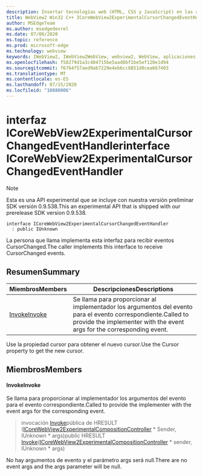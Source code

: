 ```yaml
---
description: Insertar tecnologías web (HTML, CSS y JavaScript) en las aplicaciones nativas con el control Microsoft Edge WebView2
title: WebView2 Win32 C++ ICoreWebView2ExperimentalCursorChangedEventHandler
author: MSEdgeTeam
ms.author: msedgedevrel
ms.date: 07/08/2020
ms.topic: reference
ms.prod: microsoft-edge
ms.technology: webview
keywords: IWebView2, IWebView2WebView, webview2, WebView, aplicaciones Win32, Win32, Edge, ICoreWebView2, ICoreWebView2Controller, control de explorador, HTML Edge, ICoreWebView2ExperimentalCursorChangedEventHandler
ms.openlocfilehash: f58279d1a3c404715be5aad8bf1be5ef120e1d94
ms.sourcegitcommit: f6764f57aed9ab7229e4eb6cc8851d0cea667403
ms.translationtype: MT
ms.contentlocale: es-ES
ms.lasthandoff: 07/15/2020
ms.locfileid: "10880006"
---
```

# <span data-ttu-id="e2fe8-104">interfaz ICoreWebView2ExperimentalCursorChangedEventHandler</span><span class="sxs-lookup"><span data-stu-id="e2fe8-104">interface ICoreWebView2ExperimentalCursorChangedEventHandler</span></span> 

> [!NOTE]
> <span data-ttu-id="e2fe8-105">Esta es una API experimental que se incluye con nuestra versión preliminar SDK versión 0.9.538.</span><span class="sxs-lookup"><span data-stu-id="e2fe8-105">This an experimental API that is shipped with our prerelease SDK version 0.9.538.</span></span>

```
interface ICoreWebView2ExperimentalCursorChangedEventHandler
  : public IUnknown
```

<span data-ttu-id="e2fe8-106">La persona que llama implementa esta interfaz para recibir eventos CursorChanged.</span><span class="sxs-lookup"><span data-stu-id="e2fe8-106">The caller implements this interface to receive CursorChanged events.</span></span>

## <span data-ttu-id="e2fe8-107">Resumen</span><span class="sxs-lookup"><span data-stu-id="e2fe8-107">Summary</span></span>

 <span data-ttu-id="e2fe8-108">Miembros</span><span class="sxs-lookup"><span data-stu-id="e2fe8-108">Members</span></span>                        | <span data-ttu-id="e2fe8-109">Descripciones</span><span class="sxs-lookup"><span data-stu-id="e2fe8-109">Descriptions</span></span>
--------------------------------|---------------------------------------------
[<span data-ttu-id="e2fe8-110">Invoke</span><span class="sxs-lookup"><span data-stu-id="e2fe8-110">Invoke</span></span>](#invoke) | <span data-ttu-id="e2fe8-111">Se llama para proporcionar al implementador los argumentos del evento para el evento correspondiente.</span><span class="sxs-lookup"><span data-stu-id="e2fe8-111">Called to provide the implementer with the event args for the corresponding event.</span></span>

<span data-ttu-id="e2fe8-112">Use la propiedad cursor para obtener el nuevo cursor.</span><span class="sxs-lookup"><span data-stu-id="e2fe8-112">Use the Cursor property to get the new cursor.</span></span>

## <span data-ttu-id="e2fe8-113">Miembros</span><span class="sxs-lookup"><span data-stu-id="e2fe8-113">Members</span></span>

#### <span data-ttu-id="e2fe8-114">Invoke</span><span class="sxs-lookup"><span data-stu-id="e2fe8-114">Invoke</span></span> 

<span data-ttu-id="e2fe8-115">Se llama para proporcionar al implementador los argumentos del evento para el evento correspondiente.</span><span class="sxs-lookup"><span data-stu-id="e2fe8-115">Called to provide the implementer with the event args for the corresponding event.</span></span>

> <span data-ttu-id="e2fe8-116">invocación [Invoke](#invoke)pública de HRESULT ([ICoreWebView2ExperimentalCompositionController](icorewebview2experimentalcompositioncontroller.md) \* Sender, IUnknown \* args)</span><span class="sxs-lookup"><span data-stu-id="e2fe8-116">public HRESULT [Invoke](#invoke)([ICoreWebView2ExperimentalCompositionController](icorewebview2experimentalcompositioncontroller.md) \* sender, IUnknown \* args)</span></span>

<span data-ttu-id="e2fe8-117">No hay argumentos de evento y el parámetro args será null.</span><span class="sxs-lookup"><span data-stu-id="e2fe8-117">There are no event args and the args parameter will be null.</span></span>

